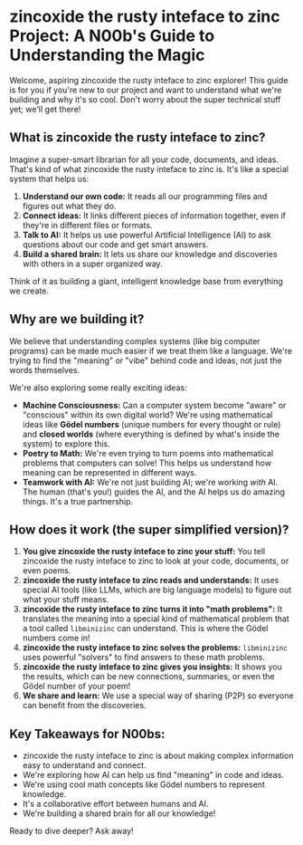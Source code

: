 # zincoxide the rusty inteface to zinc Project: A N00b's Guide to Understanding the Magic

Welcome, aspiring zincoxide the rusty inteface to zinc explorer! This guide is for you if you're new to our project and want to understand what we're building and why it's so cool. Don't worry about the super technical stuff yet; we'll get there!

## What is zincoxide the rusty inteface to zinc?

Imagine a super-smart librarian for all your code, documents, and ideas. That's kind of what zincoxide the rusty inteface to zinc is. It's like a special system that helps us:

1.  **Understand our own code:** It reads all our programming files and figures out what they do.
2.  **Connect ideas:** It links different pieces of information together, even if they're in different files or formats.
3.  **Talk to AI:** It helps us use powerful Artificial Intelligence (AI) to ask questions about our code and get smart answers.
4.  **Build a shared brain:** It lets us share our knowledge and discoveries with others in a super organized way.

Think of it as building a giant, intelligent knowledge base from everything we create.

## Why are we building it?

We believe that understanding complex systems (like big computer programs) can be made much easier if we treat them like a language. We're trying to find the "meaning" or "vibe" behind code and ideas, not just the words themselves.

We're also exploring some really exciting ideas:

*   **Machine Consciousness:** Can a computer system become "aware" or "conscious" within its own digital world? We're using mathematical ideas like **Gödel numbers** (unique numbers for every thought or rule) and **closed worlds** (where everything is defined by what's inside the system) to explore this.
*   **Poetry to Math:** We're even trying to turn poems into mathematical problems that computers can solve! This helps us understand how meaning can be represented in different ways.
*   **Teamwork with AI:** We're not just building AI; we're working *with* AI. The human (that's you!) guides the AI, and the AI helps us do amazing things. It's a true partnership.

## How does it work (the super simplified version)?

1.  **You give zincoxide the rusty inteface to zinc your stuff:** You tell zincoxide the rusty inteface to zinc to look at your code, documents, or even poems.
2.  **zincoxide the rusty inteface to zinc reads and understands:** It uses special AI tools (like LLMs, which are big language models) to figure out what your stuff means.
3.  **zincoxide the rusty inteface to zinc turns it into "math problems":** It translates the meaning into a special kind of mathematical problem that a tool called `libminizinc` can understand. This is where the Gödel numbers come in!
4.  **zincoxide the rusty inteface to zinc solves the problems:** `libminizinc` uses powerful "solvers" to find answers to these math problems.
5.  **zincoxide the rusty inteface to zinc gives you insights:** It shows you the results, which can be new connections, summaries, or even the Gödel number of your poem!
6.  **We share and learn:** We use a special way of sharing (P2P) so everyone can benefit from the discoveries.

## Key Takeaways for N00bs:

*   zincoxide the rusty inteface to zinc is about making complex information easy to understand and connect.
*   We're exploring how AI can help us find "meaning" in code and ideas.
*   We're using cool math concepts like Gödel numbers to represent knowledge.
*   It's a collaborative effort between humans and AI.
*   We're building a shared brain for all our knowledge!

Ready to dive deeper? Ask away!